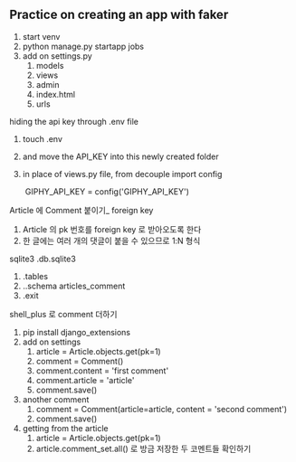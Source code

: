 ## Practice on creating an app with faker

1. start venv
2. python manage.py startapp jobs
3. add on settings.py
   1. models
   2. views
   3. admin
   4. index.html
   5. urls

hiding the api key through .env file

1. touch .env

2. and move the API_KEY into this newly created folder

3. in place of views.py file,     from decouple import config

   ​    GIPHY_API_KEY = config('GIPHY_API_KEY')

Article 에 Comment 붙이기_ foreign key

1. Article 의 pk 번호를 foreign key 로 받아오도록 한다
2. 한 글에는 여러 개의 댓글이 붙을 수 있으므로 1:N 형식

sqlite3 .db.sqlite3

1. .tables
2. ..schema articles_comment
3. .exit

shell_plus 로 comment 더하기

1. pip install django_extensions
2. add on settings
   1. article = Article.objects.get(pk=1)
   2. comment = Comment()
   3. comment.content = 'first comment'
   4. comment.article = 'article'
   5. comment.save()
3. another comment
   1. comment = Comment(article=article, content = 'second comment')
   2. comment.save()
4. getting from the article
   1. article = Article.objects.get(pk=1)
   2. article.comment_set.all() 로 방금 저장한 두 코멘트들 확인하기